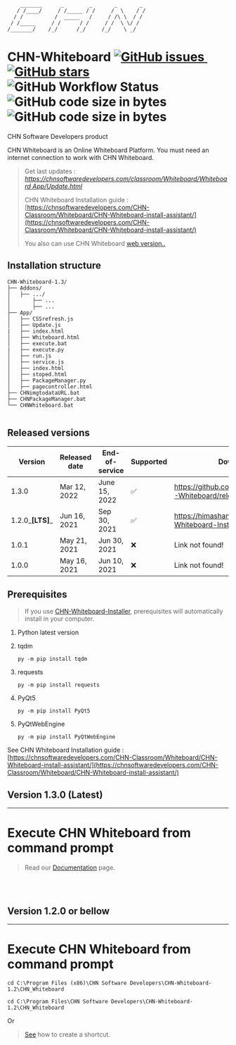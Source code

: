         _______      _        _       _       _
       / /____/     / /_____ / /     /  \    / /
      / /          /  _____   /     / /\ \  / /
     / /_____     / /      / /     / /  \ \/ /
    /_______/    /_/      /_/     /_/    \ _/



# CHN-Whiteboard <a href="https://github.com/Himashana/CHN-Whiteboard/issues"><img alt="GitHub issues" src="https://img.shields.io/github/issues/Himashana/CHN-Whiteboard">&nbsp;</a><a href="https://github.com/Himashana/CHN-Whiteboard/stargazers"><img alt="GitHub stars" src="https://img.shields.io/github/stars/Himashana/CHN-Whiteboard"></a>&nbsp;<img alt="GitHub Workflow Status" src="https://img.shields.io/github/workflow/status/Himashana/CHN-Whiteboard/CodeQL">&nbsp;<img alt="GitHub code size in bytes" src="https://img.shields.io/github/languages/code-size/himashana/CHN-Whiteboard">&nbsp;<img alt="GitHub code size in bytes" src="https://img.shields.io/github/v/release/Himashana/CHN-Whiteboard">


CHN Software Developers product

CHN Whiteboard is an Online Whiteboard Platform. You must need an internet connection to work with CHN Whiteboard.


> Get last updates : [_https://chnsoftwaredevelopers.com/classroom/Whiteboard/Whiteboard App/Update.html_](https://chnsoftwaredevelopers.com/classroom/Whiteboard/Whiteboard%20App/Update.html)
> 
> CHN Whiteboard Installation guide : [https://chnsoftwaredevelopers.com/CHN-Classroom/Whiteboard/CHN-Whiteboard-install-assistant/](https://chnsoftwaredevelopers.com/CHN-Classroom/Whiteboard/CHN-Whiteboard-install-assistant/)
> 
> 
> You also can use CHN Whiteboard [web version..](https://chnsoftwaredevelopers.com/classroom/Whiteboard/Whiteboard%20App/index.html)
> 
## Installation structure

```text
CHN-Whiteboard-1.3/
├── Addons/
│   ├── .../
│       ├── ...
│       ├── ...
├── App/
│   ├── CSSrefresh.js
│   ├── Update.js
|   ├── index.html
│   ├── Whiteboard.html
│   ├── execute.bat
|   ├── execute.py
│   ├── run.js
│   ├── service.js
│   ├── index.html
│   ├── stoped.html
│   ├── PackageManager.py
│   ├── pagecontroller.html
├── CHNimgtodataURL.bat
├── CHNPackageManager.bat
└── CHNWhiteboard.bat
    
```
## Released versions

| Version | Released date          | End-of-service         | Supported          | Download           |
| ------- | ---------------------- | ---------------------- | ------------------ | ------------------ |
| 1.3.0   | Mar 12, 2022           | June 15, 2022          | :white_check_mark: |https://github.com/Himashana/CHN-Whiteboard/releases/tag/v1.3.0|
| 1.2.0_**[LTS]**_   | Jun 16, 2021           | Sep 30, 2021           | :white_check_mark: |https://himashana.github.io/CHN-Whiteboard-Installer|
| 1.0.1   | May 21, 2021           | Jun 30, 2021           | :x: |Link not found!|
| 1.0.0   | May 16, 2021           | Jun 10, 2021           | :x: |Link not found!|

## Prerequisites

> If you use [CHN-Whiteboard-Installer](https://himashana.github.io/CHN-Whiteboard-Installer/), prerequisites will automatically install in your computer.

1. Python latest version

2. tqdm
   ```text
   py -m pip install tqdm
   ```
3. requests
   ```text
   py -m pip install requests
   ```
4. PyQt5
   ```text
   py -m pip install PyQt5
   ```   
   
5. PyQtWebEngine
   ```text
   py -m pip install PyQtWebEngine
   ```     
See CHN Whiteboard Installation guide : [https://chnsoftwaredevelopers.com/CHN-Classroom/Whiteboard/CHN-Whiteboard-install-assistant/](https://chnsoftwaredevelopers.com/CHN-Classroom/Whiteboard/CHN-Whiteboard-install-assistant/)

## Version 1.3.0 (Latest)
-----------------------------------------------
# Execute CHN Whiteboard from command prompt
> Read our [Documentation](https://github.com/Himashana/CHN-Whiteboard/wiki/Execute-CHN-Whiteboard-from-the-command-prompt) page.

<br><br>

## Version 1.2.0 or bellow
-----------------------------------------------
# Execute CHN Whiteboard from command prompt

  ```text
  cd C:\Program Files (x86)\CHN Software Developers\CHN-Whiteboard-1.2\CHN_Whiteboard
   ``` 
   
   ```text
   cd C:\Program Files\CHN Software Developers\CHN-Whiteboard-1.2\CHN_Whiteboard
   ``` 

Or

> [See](https://github.com/Himashana/CHN-Whiteboard/wiki/Execute-CHN-Whiteboard-from-the-command-prompt#create-a-shortcut) how to create a shortcut.
